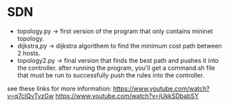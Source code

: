 # SDN
- topology.py -> first version of the program that only contains mininet topology.
- dijkstra,py -> dijkstra algorithem to find the minimum cost path between 2 hosts.
- topology2.py -> final version that finds the best path and pushes it into the controller. after running the program, you'll get a command.sh file that must be run to successfully push the rules into the controller.

see these links for more information:
https://www.youtube.com/watch?v=q7cIQvTyzGw
https://www.youtube.com/watch?v=jUkkSDbabSY
